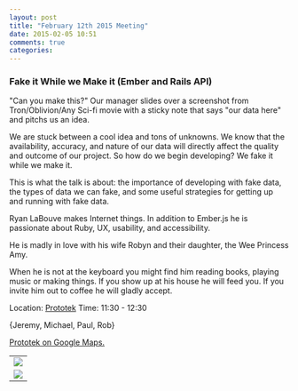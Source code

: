 ```yaml
---
layout: post
title: "February 12th 2015 Meeting"
date: 2015-02-05 10:51
comments: true
categories: 
---
```


### Fake it While we Make it (Ember and Rails API)

"Can you make this?" Our manager slides over a screenshot from Tron/Oblivion/Any Sci-fi movie with a sticky note that says "our data here" and pitchs us an idea.

We are stuck between a cool idea and tons of unknowns. We know that the availability, accuracy, and nature of our data  will directly affect the quality and outcome of our project. So how do we begin developing? We fake it while we make it.

This is what the talk is about: the importance of developing with fake data, the types of data we can fake, and some useful strategies for getting up and running with fake data. 

Ryan LaBouve makes Internet things. In addition to Ember.js he is passionate about Ruby, UX, usability, and accessibility.

He is madly in love with his wife Robyn and their daughter, the Wee Princess Amy.

When he is not at the keyboard you might find him reading books, playing music or making things. If you show up at his house he will feed you. If you invite him out to coffee he will gladly accept.

Location: [Prototek][prototek]
Time: 11:30 - 12:30

{Jeremy, Michael, Paul, Rob}

<a href="https://www.google.com/maps/place/401+NW+10th+St/@35.478527,-97.519417,17z/data=!3m1!4b1!4m2!3m1!1s0x87b21733fd30d655:0xce3a1cd9b95c8415">Prototek on Google Maps.</a>

<table width="550" cellspacing="0" cellpadding="0">
<tr><td colspan="2"><img src="{{ root_url }}/images/sponsors/sponsor-bar.jpg" /></td></tr>
<tr><td><a href="http://www.roberthalf.com/technology/"><img src="{{ root_url }}/images/sponsors/half.jpg" /></a></td>
</tr>
</table>


[prototek]: http://prototekokc.com/

